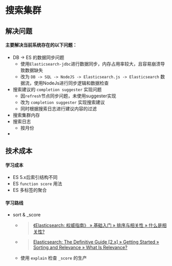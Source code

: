 
# 搜索集群

## 解决问题
#### 主要解决当前系统存在的以下问题：
- DB -> ES 的数据同步问题
  * 使用`Elasticsearch-jdbc`进行数据同步，内存占用率较大，且容易崩溃导致数据缺失
  * 改为 `DB -> SQL -> NodeJS -> Elasticsearch.js -> Elasticsearch` 数据流，使用NodeJs进行同步逻辑和数据检查
- 搜索建议的 `completion suggester` 实现问题
  - 因`refresh`节点同步问题，未使用suggester实现
  - 改为 `completion suggester` 实现搜索建议
  - 同时根据搜索日志进行建议内容的过滤
- 搜索集群内存
- 搜索日志
  - 按月份
-



## 技术成本
#### 学习成本
- ES 5.x后索引结构不同
- ES `function score` 用法
- ES 多标签的聚合

#### 学习路线
- sort & _score 
  - > [《Elasticsearch: 权威指南》 » 基础入门 » 排序与相关性 » 什么是相关性?](https://elasticsearch.cn/book/elasticsearch_definitive_guide_2.x/relevance-intro.html)
  - > [Elasticsearch: The Definitive Guide [2.x] » Getting Started » Sorting and Relevance » What Is Relevance?](https://www.elastic.co/guide/en/elasticsearch/guide/current/relevance-intro.html)
  - 使用 `explain` 检查 `_score` 的生产

